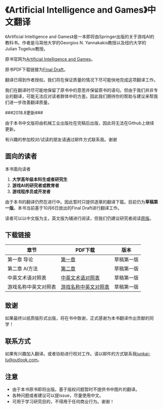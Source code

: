 #  《Artificial Intelligence and Games》中文翻译

《Artificial Intelligence and Games》是一本即将由Springer出版的关于游戏AI的教科书。作者是马耳他大学的Georgios N. Yannakakis教授以及纽约大学的Julian Togelius教授。

原书官网为[Artificial Intelligence and Games](http://gameaibook.org/)。

原书PDF下载链接为[Final Draft](http://gameaibook.org/book.pdf)。

翻译已得到作者授权。我们将在保证质量的情况下尽可能快地完成这项翻译工作。

我们在翻译时尽可能地保留了原书中的意思并保留原书的语句。但由于我们并非专业的翻译，可能无法应对读者群体中的方差。因此我们期待你的帮助与建议来帮我们进一步改善翻译质量。

###2018.8更新###

由于本书中文版将由机械工业出版社在完稿后出版，因此将无法在Github上继续更新。

有兴趣的参加校对/试读的朋友请通过邮件方式联系我。谢谢

面向的读者
--------------------

本书面向读者

1. **大学高年级本科生或者研究生**
2. **游戏AI的研究者或教育者**
3. **游戏程序员或开发者**

由于本书的翻译仍然在进行中。因此暂时只提供逐章的翻译下载。目前仍为**草稿第一版**。本书当前基于10月6日放出的Final Draft进行翻译工作。

读者可以以中文版为主，英文版为辅进行阅读，但我们仍建议研究者阅读[原版](http://gameaibook.org/)。

下载链接
--------------------
| 章节 | PDF下载 | 版本 |
| ------------ | ------------ | ------------ | 
| 第一章 导论 | [第一章](https://github.com/Junkai-Lu/ai_and_games_book_chinese/tree/master/Chapter1/Chapter1.pdf) | 草稿第一版 | 
| 第二章 AI方法 | [第二章](https://github.com/Junkai-Lu/ai_and_games_book_chinese/tree/master/Chapter2/Chapter2.pdf) | 草稿第一版 | 
| 中英文术语对照表 | [中英文术语对照表](https://github.com/Junkai-Lu/ai_and_games_book_chinese/blob/master/%E4%B8%AD%E8%8B%B1%E6%96%87%E6%9C%AF%E8%AF%AD%E5%AF%B9%E7%85%A7%E8%A1%A8.pdf) | 草稿第一版 | 
| 游戏名称中英文对照表 | [游戏名称中英文对照表](https://github.com/Junkai-Lu/ai_and_games_book_chinese/blob/master/%E6%B8%B8%E6%88%8F%E5%90%8D%E7%A7%B0%E4%B8%AD%E8%8B%B1%E6%96%87%E5%AF%B9%E7%85%A7%E8%A1%A8.pdf) | 草稿第一版 | 

致谢
--------------------
如果最终以纸质版形式出版，将在书中致谢，正式感谢为本书翻译作出贡献的同学！

联系方式
--------------------
如果有兴趣加入翻译。或者协助进行校对工作。请以邮件的方式联系我<junkai-lu@outlook.com>。

注意
-----------

 - 由于本书原书即将出版。基于版权问题暂时不提供书中图片的翻译。
 - 各种问题或者建议可以提issue，尽量使用中文。 
 - 可用于学习研究目的，不得用于任何商业行为。谢谢！
